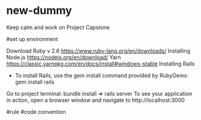 # new-dummy
Keep calm and work on Project Capstone

#set up environment

Download Ruby v 2.6 https://www.ruby-lang.org/en/downloads/
Installing Node.js https://nodejs.org/en/download/
Yarn https://classic.yarnpkg.com/en/docs/install#windows-stable
Installing Rails 
- To install Rails, use the gem install command provided by RubyGems: gem install rails 

Go to project terminal: 
bundle install
=> rails server
To see your application in action, open a browser window and navigate to http://localhost:3000

#rule
#code convention
#


